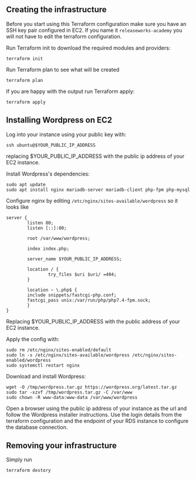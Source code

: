 ## Creating the infrastructure

Before you start using this Terraform configuration make sure you have an SSH key pair configured in EC2. If you name it `releaseworks-academy` you will not have to edit the terraform configuration.

Run Terraform init to download the required modules and providers:
```
terraform init
```

Run Terraform plan to see what will be created
```
terraform plan
```

If you are happy with the output run Terraform apply:
```
terraform apply
```

## Installing Wordpress on EC2

Log into your instance using your public key with:
```
ssh ubuntu@$YOUR_PUBLIC_IP_ADDRESS
```
replacing $YOUR_PUBLIC_IP_ADDRESS with the public ip address of your EC2 instance.

Install Wordpress's dependencies:
```
sudo apt update
sudo apt install nginx mariadb-server mariadb-client php-fpm php-mysql
```

Configure nginx by editing `/etc/nginx/sites-available/wordpress` so it looks like
```
server {
        listen 80;
        listen [::]:80;

        root /var/www/wordpress;

        index index.php;

        server_name $YOUR_PUBLIC_IP_ADDRESS;

        location / {
                try_files $uri $uri/ =404;
        }

        location ~ \.php$ {
        include snippets/fastcgi-php.conf;
        fastcgi_pass unix:/var/run/php/php7.4-fpm.sock;
        }
}
```
Replacing $YOUR_PUBLIC_IP_ADDRESS with the public address of your EC2 instance.

Apply the config with:
```
sudo rm /etc/nginx/sites-enabled/default
sudo ln -s /etc/nginx/sites-available/wordpress /etc/nginx/sites-enabled/wordpress
sudo systemctl restart nginx
```

Download and install Wordpress:
```
wget -O /tmp/wordpress.tar.gz https://wordpress.org/latest.tar.gz
sudo tar -xzvf /tmp/wordpress.tar.gz -C /var/www
sudo chown -R www-data:www-data /var/www/wordpress
```

Open a browser using the public ip address of your instance as the url and follow the Wordpress installer instructions. Use the login details from the terraform configuration and the endpoint of your RDS instance to configure the database connection.

## Removing your infrastructure
Simply run
```
terraform destory
```
